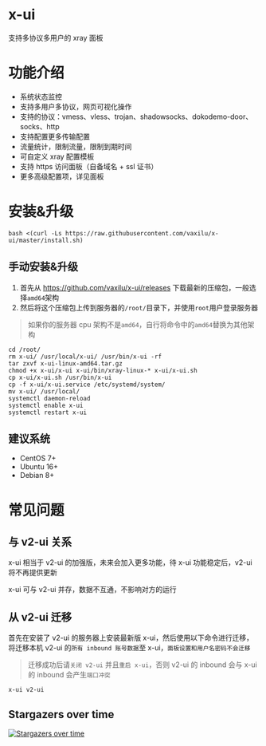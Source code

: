 # x-ui
支持多协议多用户的 xray 面板

# 功能介绍
- 系统状态监控
- 支持多用户多协议，网页可视化操作
- 支持的协议：vmess、vless、trojan、shadowsocks、dokodemo-door、socks、http
- 支持配置更多传输配置
- 流量统计，限制流量，限制到期时间
- 可自定义 xray 配置模板
- 支持 https 访问面板（自备域名 + ssl 证书）
- 更多高级配置项，详见面板

# 安装&升级
```
bash <(curl -Ls https://raw.githubusercontent.com/vaxilu/x-ui/master/install.sh)
```

## 手动安装&升级
1. 首先从 https://github.com/vaxilu/x-ui/releases 下载最新的压缩包，一般选择`amd64`架构
2. 然后将这个压缩包上传到服务器的`/root/`目录下，并使用`root`用户登录服务器

> 如果你的服务器 cpu 架构不是`amd64`，自行将命令中的`amd64`替换为其他架构

```
cd /root/
rm x-ui/ /usr/local/x-ui/ /usr/bin/x-ui -rf
tar zxvf x-ui-linux-amd64.tar.gz
chmod +x x-ui/x-ui x-ui/bin/xray-linux-* x-ui/x-ui.sh
cp x-ui/x-ui.sh /usr/bin/x-ui
cp -f x-ui/x-ui.service /etc/systemd/system/
mv x-ui/ /usr/local/
systemctl daemon-reload
systemctl enable x-ui
systemctl restart x-ui
```

## 建议系统
- CentOS 7+
- Ubuntu 16+
- Debian 8+

# 常见问题
## 与 v2-ui 关系
x-ui 相当于 v2-ui 的加强版，未来会加入更多功能，待 x-ui 功能稳定后，v2-ui 将不再提供更新

x-ui 可与 v2-ui 并存，数据不互通，不影响对方的运行

## 从 v2-ui 迁移
首先在安装了 v2-ui 的服务器上安装最新版 x-ui，然后使用以下命令进行迁移，将迁移本机 v2-ui 的`所有 inbound 账号数据`至 x-ui，`面板设置和用户名密码不会迁移`
> 迁移成功后请`关闭 v2-ui` 并且`重启 x-ui`，否则 v2-ui 的 inbound 会与 x-ui 的 inbound 会产生`端口冲突`
```
x-ui v2-ui
```

## Stargazers over time

[![Stargazers over time](https://starchart.cc/vaxilu/x-ui.svg)](https://starchart.cc/vaxilu/x-ui)
